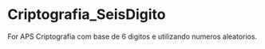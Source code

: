 # Criptografia_SeisDigito
For APS
Criptografia com base de 6 digitos e utilizando numeros aleatorios.

